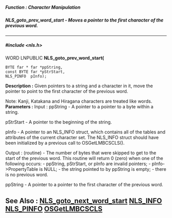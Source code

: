 ##### Function : Character Manipulation
##### NLS_goto_prev_word_start - Moves a pointer to the first character of the previous word.
---
##### #include <nls.h>
WORD LNPUBLIC **NLS_goto_prev_word_start(**

	BYTE far * far *ppString,
	const BYTE far *pStrStart,
	NLS_PINFO  pInfo);
**Description :**
Given pointers to a string and a character in it, move the pointer to point to 
the first character of the previous word.

Note: Kanji, Katakana and Hiragana characters are treated like words.
**Parameters :**
Input :
ppString  -  A pointer to a pointer to a byte within a string.

pStrStart  -  A pointer to the beginning of the string.

pInfo  -  A pointer to an NLS_INFO struct, which contains all of the tables and attributes of the current character set. The NLS_INFO struct should have been initialized by a previous call to OSGetLMBCSCLS().

Output :
(routine)  -  The  number of bytes that were skipped to get to the start of the previous word. This routine will return 0 (zero) when one of the following occurs:
     - ppString, pStrStart, or pInfo are invalid pointers;
     - pInfo->PropertyTable is NULL;
     - the string pointed to by ppString is empty;
     - there is no previous word.


ppString  -  A pointer to a pointer to the first character of the previous word.

**See Also :**
[NLS_goto_next_word_start](D:/md_files/NLS_goto_next_word_start.md)
[NLS_INFO](D:/md_files/NLS_INFO.md)
[NLS_PINFO](D:/md_files/NLS_PINFO.md)
[OSGetLMBCSCLS](D:/md_files/OSGetLMBCSCLS.md)
---
